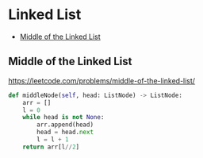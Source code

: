 # Linked List

+ [Middle of the Linked List](#middle-of-the-linked-list)

[comment]: <> (Stop)

## Middle of the Linked List

https://leetcode.com/problems/middle-of-the-linked-list/

```python
def middleNode(self, head: ListNode) -> ListNode:
    arr = []
    l = 0
    while head is not None:
        arr.append(head)
        head = head.next
        l = l + 1
    return arr[l//2]
```